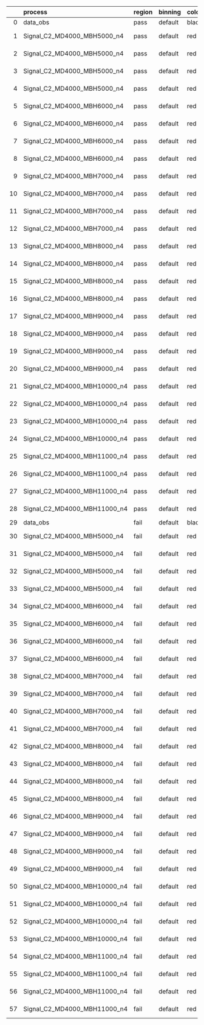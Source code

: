 |    | process                      | region   | binning   | color   | process_type   |   scale | variation   | source_filename                                                       | source_histname    | alias                        | title     |   combine_idx |     lnN |   shapes | syst_type   | direction   | variation_alias   |
|---:|:-----------------------------|:---------|:----------|:--------|:---------------|--------:|:------------|:----------------------------------------------------------------------|:-------------------|:-----------------------------|:----------|--------------:|--------:|---------:|:------------|:------------|:------------------|
|  0 | data_obs                     | pass     | default   | black   | DATA           |       1 | nominal     | ./histograms_for_2DAlphabet_v18//BH_Data.root                         | hpass              | Data                         | Data      |           nan | nan     |      nan | nan         | nan         | nan               |
|  1 | Signal_C2_MD4000_MBH5000_n4  | pass     | default   | red     | SIGNAL         |       1 | lumi        | ./histograms_for_2DAlphabet_v18//BH_Signal_C2_MD4000_MBH5000_n4.root  | hpass              | Signal_C2_MD4000_MBH5000_n4  | BH signal |           nan |   1.016 |      nan | lnN         | nan         | nan               |
|  2 | Signal_C2_MD4000_MBH5000_n4  | pass     | default   | red     | SIGNAL         |       1 | SVM         | ./histograms_for_2DAlphabet_v18//BH_Signal_C2_MD4000_MBH5000_n4.root  | hpass_SVMsyst_up   | Signal_C2_MD4000_MBH5000_n4  | BH signal |           nan | nan     |        1 | shapes      | Up          | SVMsyst           |
|  3 | Signal_C2_MD4000_MBH5000_n4  | pass     | default   | red     | SIGNAL         |       1 | SVM         | ./histograms_for_2DAlphabet_v18//BH_Signal_C2_MD4000_MBH5000_n4.root  | hpass_SVMsyst_down | Signal_C2_MD4000_MBH5000_n4  | BH signal |           nan | nan     |        1 | shapes      | Down        | SVMsyst           |
|  4 | Signal_C2_MD4000_MBH5000_n4  | pass     | default   | red     | SIGNAL         |       1 | nominal     | ./histograms_for_2DAlphabet_v18//BH_Signal_C2_MD4000_MBH5000_n4.root  | hpass              | Signal_C2_MD4000_MBH5000_n4  | BH signal |           nan | nan     |      nan | nan         | nan         | nan               |
|  5 | Signal_C2_MD4000_MBH6000_n4  | pass     | default   | red     | SIGNAL         |       1 | lumi        | ./histograms_for_2DAlphabet_v18//BH_Signal_C2_MD4000_MBH6000_n4.root  | hpass              | Signal_C2_MD4000_MBH6000_n4  | BH signal |           nan |   1.016 |      nan | lnN         | nan         | nan               |
|  6 | Signal_C2_MD4000_MBH6000_n4  | pass     | default   | red     | SIGNAL         |       1 | SVM         | ./histograms_for_2DAlphabet_v18//BH_Signal_C2_MD4000_MBH6000_n4.root  | hpass_SVMsyst_up   | Signal_C2_MD4000_MBH6000_n4  | BH signal |           nan | nan     |        1 | shapes      | Up          | SVMsyst           |
|  7 | Signal_C2_MD4000_MBH6000_n4  | pass     | default   | red     | SIGNAL         |       1 | SVM         | ./histograms_for_2DAlphabet_v18//BH_Signal_C2_MD4000_MBH6000_n4.root  | hpass_SVMsyst_down | Signal_C2_MD4000_MBH6000_n4  | BH signal |           nan | nan     |        1 | shapes      | Down        | SVMsyst           |
|  8 | Signal_C2_MD4000_MBH6000_n4  | pass     | default   | red     | SIGNAL         |       1 | nominal     | ./histograms_for_2DAlphabet_v18//BH_Signal_C2_MD4000_MBH6000_n4.root  | hpass              | Signal_C2_MD4000_MBH6000_n4  | BH signal |           nan | nan     |      nan | nan         | nan         | nan               |
|  9 | Signal_C2_MD4000_MBH7000_n4  | pass     | default   | red     | SIGNAL         |       1 | lumi        | ./histograms_for_2DAlphabet_v18//BH_Signal_C2_MD4000_MBH7000_n4.root  | hpass              | Signal_C2_MD4000_MBH7000_n4  | BH signal |           nan |   1.016 |      nan | lnN         | nan         | nan               |
| 10 | Signal_C2_MD4000_MBH7000_n4  | pass     | default   | red     | SIGNAL         |       1 | SVM         | ./histograms_for_2DAlphabet_v18//BH_Signal_C2_MD4000_MBH7000_n4.root  | hpass_SVMsyst_up   | Signal_C2_MD4000_MBH7000_n4  | BH signal |           nan | nan     |        1 | shapes      | Up          | SVMsyst           |
| 11 | Signal_C2_MD4000_MBH7000_n4  | pass     | default   | red     | SIGNAL         |       1 | SVM         | ./histograms_for_2DAlphabet_v18//BH_Signal_C2_MD4000_MBH7000_n4.root  | hpass_SVMsyst_down | Signal_C2_MD4000_MBH7000_n4  | BH signal |           nan | nan     |        1 | shapes      | Down        | SVMsyst           |
| 12 | Signal_C2_MD4000_MBH7000_n4  | pass     | default   | red     | SIGNAL         |       1 | nominal     | ./histograms_for_2DAlphabet_v18//BH_Signal_C2_MD4000_MBH7000_n4.root  | hpass              | Signal_C2_MD4000_MBH7000_n4  | BH signal |           nan | nan     |      nan | nan         | nan         | nan               |
| 13 | Signal_C2_MD4000_MBH8000_n4  | pass     | default   | red     | SIGNAL         |       1 | lumi        | ./histograms_for_2DAlphabet_v18//BH_Signal_C2_MD4000_MBH8000_n4.root  | hpass              | Signal_C2_MD4000_MBH8000_n4  | BH signal |           nan |   1.016 |      nan | lnN         | nan         | nan               |
| 14 | Signal_C2_MD4000_MBH8000_n4  | pass     | default   | red     | SIGNAL         |       1 | SVM         | ./histograms_for_2DAlphabet_v18//BH_Signal_C2_MD4000_MBH8000_n4.root  | hpass_SVMsyst_up   | Signal_C2_MD4000_MBH8000_n4  | BH signal |           nan | nan     |        1 | shapes      | Up          | SVMsyst           |
| 15 | Signal_C2_MD4000_MBH8000_n4  | pass     | default   | red     | SIGNAL         |       1 | SVM         | ./histograms_for_2DAlphabet_v18//BH_Signal_C2_MD4000_MBH8000_n4.root  | hpass_SVMsyst_down | Signal_C2_MD4000_MBH8000_n4  | BH signal |           nan | nan     |        1 | shapes      | Down        | SVMsyst           |
| 16 | Signal_C2_MD4000_MBH8000_n4  | pass     | default   | red     | SIGNAL         |       1 | nominal     | ./histograms_for_2DAlphabet_v18//BH_Signal_C2_MD4000_MBH8000_n4.root  | hpass              | Signal_C2_MD4000_MBH8000_n4  | BH signal |           nan | nan     |      nan | nan         | nan         | nan               |
| 17 | Signal_C2_MD4000_MBH9000_n4  | pass     | default   | red     | SIGNAL         |       1 | lumi        | ./histograms_for_2DAlphabet_v18//BH_Signal_C2_MD4000_MBH9000_n4.root  | hpass              | Signal_C2_MD4000_MBH9000_n4  | BH signal |           nan |   1.016 |      nan | lnN         | nan         | nan               |
| 18 | Signal_C2_MD4000_MBH9000_n4  | pass     | default   | red     | SIGNAL         |       1 | SVM         | ./histograms_for_2DAlphabet_v18//BH_Signal_C2_MD4000_MBH9000_n4.root  | hpass_SVMsyst_up   | Signal_C2_MD4000_MBH9000_n4  | BH signal |           nan | nan     |        1 | shapes      | Up          | SVMsyst           |
| 19 | Signal_C2_MD4000_MBH9000_n4  | pass     | default   | red     | SIGNAL         |       1 | SVM         | ./histograms_for_2DAlphabet_v18//BH_Signal_C2_MD4000_MBH9000_n4.root  | hpass_SVMsyst_down | Signal_C2_MD4000_MBH9000_n4  | BH signal |           nan | nan     |        1 | shapes      | Down        | SVMsyst           |
| 20 | Signal_C2_MD4000_MBH9000_n4  | pass     | default   | red     | SIGNAL         |       1 | nominal     | ./histograms_for_2DAlphabet_v18//BH_Signal_C2_MD4000_MBH9000_n4.root  | hpass              | Signal_C2_MD4000_MBH9000_n4  | BH signal |           nan | nan     |      nan | nan         | nan         | nan               |
| 21 | Signal_C2_MD4000_MBH10000_n4 | pass     | default   | red     | SIGNAL         |       1 | lumi        | ./histograms_for_2DAlphabet_v18//BH_Signal_C2_MD4000_MBH10000_n4.root | hpass              | Signal_C2_MD4000_MBH10000_n4 | BH signal |           nan |   1.016 |      nan | lnN         | nan         | nan               |
| 22 | Signal_C2_MD4000_MBH10000_n4 | pass     | default   | red     | SIGNAL         |       1 | SVM         | ./histograms_for_2DAlphabet_v18//BH_Signal_C2_MD4000_MBH10000_n4.root | hpass_SVMsyst_up   | Signal_C2_MD4000_MBH10000_n4 | BH signal |           nan | nan     |        1 | shapes      | Up          | SVMsyst           |
| 23 | Signal_C2_MD4000_MBH10000_n4 | pass     | default   | red     | SIGNAL         |       1 | SVM         | ./histograms_for_2DAlphabet_v18//BH_Signal_C2_MD4000_MBH10000_n4.root | hpass_SVMsyst_down | Signal_C2_MD4000_MBH10000_n4 | BH signal |           nan | nan     |        1 | shapes      | Down        | SVMsyst           |
| 24 | Signal_C2_MD4000_MBH10000_n4 | pass     | default   | red     | SIGNAL         |       1 | nominal     | ./histograms_for_2DAlphabet_v18//BH_Signal_C2_MD4000_MBH10000_n4.root | hpass              | Signal_C2_MD4000_MBH10000_n4 | BH signal |           nan | nan     |      nan | nan         | nan         | nan               |
| 25 | Signal_C2_MD4000_MBH11000_n4 | pass     | default   | red     | SIGNAL         |       1 | lumi        | ./histograms_for_2DAlphabet_v18//BH_Signal_C2_MD4000_MBH11000_n4.root | hpass              | Signal_C2_MD4000_MBH11000_n4 | BH signal |           nan |   1.016 |      nan | lnN         | nan         | nan               |
| 26 | Signal_C2_MD4000_MBH11000_n4 | pass     | default   | red     | SIGNAL         |       1 | SVM         | ./histograms_for_2DAlphabet_v18//BH_Signal_C2_MD4000_MBH11000_n4.root | hpass_SVMsyst_up   | Signal_C2_MD4000_MBH11000_n4 | BH signal |           nan | nan     |        1 | shapes      | Up          | SVMsyst           |
| 27 | Signal_C2_MD4000_MBH11000_n4 | pass     | default   | red     | SIGNAL         |       1 | SVM         | ./histograms_for_2DAlphabet_v18//BH_Signal_C2_MD4000_MBH11000_n4.root | hpass_SVMsyst_down | Signal_C2_MD4000_MBH11000_n4 | BH signal |           nan | nan     |        1 | shapes      | Down        | SVMsyst           |
| 28 | Signal_C2_MD4000_MBH11000_n4 | pass     | default   | red     | SIGNAL         |       1 | nominal     | ./histograms_for_2DAlphabet_v18//BH_Signal_C2_MD4000_MBH11000_n4.root | hpass              | Signal_C2_MD4000_MBH11000_n4 | BH signal |           nan | nan     |      nan | nan         | nan         | nan               |
| 29 | data_obs                     | fail     | default   | black   | DATA           |       1 | nominal     | ./histograms_for_2DAlphabet_v18//BH_Data.root                         | hfail              | Data                         | Data      |           nan | nan     |      nan | nan         | nan         | nan               |
| 30 | Signal_C2_MD4000_MBH5000_n4  | fail     | default   | red     | SIGNAL         |       1 | lumi        | ./histograms_for_2DAlphabet_v18//BH_Signal_C2_MD4000_MBH5000_n4.root  | hfail              | Signal_C2_MD4000_MBH5000_n4  | BH signal |           nan |   1.016 |      nan | lnN         | nan         | nan               |
| 31 | Signal_C2_MD4000_MBH5000_n4  | fail     | default   | red     | SIGNAL         |       1 | SVM         | ./histograms_for_2DAlphabet_v18//BH_Signal_C2_MD4000_MBH5000_n4.root  | hfail_SVMsyst_up   | Signal_C2_MD4000_MBH5000_n4  | BH signal |           nan | nan     |        1 | shapes      | Up          | SVMsyst           |
| 32 | Signal_C2_MD4000_MBH5000_n4  | fail     | default   | red     | SIGNAL         |       1 | SVM         | ./histograms_for_2DAlphabet_v18//BH_Signal_C2_MD4000_MBH5000_n4.root  | hfail_SVMsyst_down | Signal_C2_MD4000_MBH5000_n4  | BH signal |           nan | nan     |        1 | shapes      | Down        | SVMsyst           |
| 33 | Signal_C2_MD4000_MBH5000_n4  | fail     | default   | red     | SIGNAL         |       1 | nominal     | ./histograms_for_2DAlphabet_v18//BH_Signal_C2_MD4000_MBH5000_n4.root  | hfail              | Signal_C2_MD4000_MBH5000_n4  | BH signal |           nan | nan     |      nan | nan         | nan         | nan               |
| 34 | Signal_C2_MD4000_MBH6000_n4  | fail     | default   | red     | SIGNAL         |       1 | lumi        | ./histograms_for_2DAlphabet_v18//BH_Signal_C2_MD4000_MBH6000_n4.root  | hfail              | Signal_C2_MD4000_MBH6000_n4  | BH signal |           nan |   1.016 |      nan | lnN         | nan         | nan               |
| 35 | Signal_C2_MD4000_MBH6000_n4  | fail     | default   | red     | SIGNAL         |       1 | SVM         | ./histograms_for_2DAlphabet_v18//BH_Signal_C2_MD4000_MBH6000_n4.root  | hfail_SVMsyst_up   | Signal_C2_MD4000_MBH6000_n4  | BH signal |           nan | nan     |        1 | shapes      | Up          | SVMsyst           |
| 36 | Signal_C2_MD4000_MBH6000_n4  | fail     | default   | red     | SIGNAL         |       1 | SVM         | ./histograms_for_2DAlphabet_v18//BH_Signal_C2_MD4000_MBH6000_n4.root  | hfail_SVMsyst_down | Signal_C2_MD4000_MBH6000_n4  | BH signal |           nan | nan     |        1 | shapes      | Down        | SVMsyst           |
| 37 | Signal_C2_MD4000_MBH6000_n4  | fail     | default   | red     | SIGNAL         |       1 | nominal     | ./histograms_for_2DAlphabet_v18//BH_Signal_C2_MD4000_MBH6000_n4.root  | hfail              | Signal_C2_MD4000_MBH6000_n4  | BH signal |           nan | nan     |      nan | nan         | nan         | nan               |
| 38 | Signal_C2_MD4000_MBH7000_n4  | fail     | default   | red     | SIGNAL         |       1 | lumi        | ./histograms_for_2DAlphabet_v18//BH_Signal_C2_MD4000_MBH7000_n4.root  | hfail              | Signal_C2_MD4000_MBH7000_n4  | BH signal |           nan |   1.016 |      nan | lnN         | nan         | nan               |
| 39 | Signal_C2_MD4000_MBH7000_n4  | fail     | default   | red     | SIGNAL         |       1 | SVM         | ./histograms_for_2DAlphabet_v18//BH_Signal_C2_MD4000_MBH7000_n4.root  | hfail_SVMsyst_up   | Signal_C2_MD4000_MBH7000_n4  | BH signal |           nan | nan     |        1 | shapes      | Up          | SVMsyst           |
| 40 | Signal_C2_MD4000_MBH7000_n4  | fail     | default   | red     | SIGNAL         |       1 | SVM         | ./histograms_for_2DAlphabet_v18//BH_Signal_C2_MD4000_MBH7000_n4.root  | hfail_SVMsyst_down | Signal_C2_MD4000_MBH7000_n4  | BH signal |           nan | nan     |        1 | shapes      | Down        | SVMsyst           |
| 41 | Signal_C2_MD4000_MBH7000_n4  | fail     | default   | red     | SIGNAL         |       1 | nominal     | ./histograms_for_2DAlphabet_v18//BH_Signal_C2_MD4000_MBH7000_n4.root  | hfail              | Signal_C2_MD4000_MBH7000_n4  | BH signal |           nan | nan     |      nan | nan         | nan         | nan               |
| 42 | Signal_C2_MD4000_MBH8000_n4  | fail     | default   | red     | SIGNAL         |       1 | lumi        | ./histograms_for_2DAlphabet_v18//BH_Signal_C2_MD4000_MBH8000_n4.root  | hfail              | Signal_C2_MD4000_MBH8000_n4  | BH signal |           nan |   1.016 |      nan | lnN         | nan         | nan               |
| 43 | Signal_C2_MD4000_MBH8000_n4  | fail     | default   | red     | SIGNAL         |       1 | SVM         | ./histograms_for_2DAlphabet_v18//BH_Signal_C2_MD4000_MBH8000_n4.root  | hfail_SVMsyst_up   | Signal_C2_MD4000_MBH8000_n4  | BH signal |           nan | nan     |        1 | shapes      | Up          | SVMsyst           |
| 44 | Signal_C2_MD4000_MBH8000_n4  | fail     | default   | red     | SIGNAL         |       1 | SVM         | ./histograms_for_2DAlphabet_v18//BH_Signal_C2_MD4000_MBH8000_n4.root  | hfail_SVMsyst_down | Signal_C2_MD4000_MBH8000_n4  | BH signal |           nan | nan     |        1 | shapes      | Down        | SVMsyst           |
| 45 | Signal_C2_MD4000_MBH8000_n4  | fail     | default   | red     | SIGNAL         |       1 | nominal     | ./histograms_for_2DAlphabet_v18//BH_Signal_C2_MD4000_MBH8000_n4.root  | hfail              | Signal_C2_MD4000_MBH8000_n4  | BH signal |           nan | nan     |      nan | nan         | nan         | nan               |
| 46 | Signal_C2_MD4000_MBH9000_n4  | fail     | default   | red     | SIGNAL         |       1 | lumi        | ./histograms_for_2DAlphabet_v18//BH_Signal_C2_MD4000_MBH9000_n4.root  | hfail              | Signal_C2_MD4000_MBH9000_n4  | BH signal |           nan |   1.016 |      nan | lnN         | nan         | nan               |
| 47 | Signal_C2_MD4000_MBH9000_n4  | fail     | default   | red     | SIGNAL         |       1 | SVM         | ./histograms_for_2DAlphabet_v18//BH_Signal_C2_MD4000_MBH9000_n4.root  | hfail_SVMsyst_up   | Signal_C2_MD4000_MBH9000_n4  | BH signal |           nan | nan     |        1 | shapes      | Up          | SVMsyst           |
| 48 | Signal_C2_MD4000_MBH9000_n4  | fail     | default   | red     | SIGNAL         |       1 | SVM         | ./histograms_for_2DAlphabet_v18//BH_Signal_C2_MD4000_MBH9000_n4.root  | hfail_SVMsyst_down | Signal_C2_MD4000_MBH9000_n4  | BH signal |           nan | nan     |        1 | shapes      | Down        | SVMsyst           |
| 49 | Signal_C2_MD4000_MBH9000_n4  | fail     | default   | red     | SIGNAL         |       1 | nominal     | ./histograms_for_2DAlphabet_v18//BH_Signal_C2_MD4000_MBH9000_n4.root  | hfail              | Signal_C2_MD4000_MBH9000_n4  | BH signal |           nan | nan     |      nan | nan         | nan         | nan               |
| 50 | Signal_C2_MD4000_MBH10000_n4 | fail     | default   | red     | SIGNAL         |       1 | lumi        | ./histograms_for_2DAlphabet_v18//BH_Signal_C2_MD4000_MBH10000_n4.root | hfail              | Signal_C2_MD4000_MBH10000_n4 | BH signal |           nan |   1.016 |      nan | lnN         | nan         | nan               |
| 51 | Signal_C2_MD4000_MBH10000_n4 | fail     | default   | red     | SIGNAL         |       1 | SVM         | ./histograms_for_2DAlphabet_v18//BH_Signal_C2_MD4000_MBH10000_n4.root | hfail_SVMsyst_up   | Signal_C2_MD4000_MBH10000_n4 | BH signal |           nan | nan     |        1 | shapes      | Up          | SVMsyst           |
| 52 | Signal_C2_MD4000_MBH10000_n4 | fail     | default   | red     | SIGNAL         |       1 | SVM         | ./histograms_for_2DAlphabet_v18//BH_Signal_C2_MD4000_MBH10000_n4.root | hfail_SVMsyst_down | Signal_C2_MD4000_MBH10000_n4 | BH signal |           nan | nan     |        1 | shapes      | Down        | SVMsyst           |
| 53 | Signal_C2_MD4000_MBH10000_n4 | fail     | default   | red     | SIGNAL         |       1 | nominal     | ./histograms_for_2DAlphabet_v18//BH_Signal_C2_MD4000_MBH10000_n4.root | hfail              | Signal_C2_MD4000_MBH10000_n4 | BH signal |           nan | nan     |      nan | nan         | nan         | nan               |
| 54 | Signal_C2_MD4000_MBH11000_n4 | fail     | default   | red     | SIGNAL         |       1 | lumi        | ./histograms_for_2DAlphabet_v18//BH_Signal_C2_MD4000_MBH11000_n4.root | hfail              | Signal_C2_MD4000_MBH11000_n4 | BH signal |           nan |   1.016 |      nan | lnN         | nan         | nan               |
| 55 | Signal_C2_MD4000_MBH11000_n4 | fail     | default   | red     | SIGNAL         |       1 | SVM         | ./histograms_for_2DAlphabet_v18//BH_Signal_C2_MD4000_MBH11000_n4.root | hfail_SVMsyst_up   | Signal_C2_MD4000_MBH11000_n4 | BH signal |           nan | nan     |        1 | shapes      | Up          | SVMsyst           |
| 56 | Signal_C2_MD4000_MBH11000_n4 | fail     | default   | red     | SIGNAL         |       1 | SVM         | ./histograms_for_2DAlphabet_v18//BH_Signal_C2_MD4000_MBH11000_n4.root | hfail_SVMsyst_down | Signal_C2_MD4000_MBH11000_n4 | BH signal |           nan | nan     |        1 | shapes      | Down        | SVMsyst           |
| 57 | Signal_C2_MD4000_MBH11000_n4 | fail     | default   | red     | SIGNAL         |       1 | nominal     | ./histograms_for_2DAlphabet_v18//BH_Signal_C2_MD4000_MBH11000_n4.root | hfail              | Signal_C2_MD4000_MBH11000_n4 | BH signal |           nan | nan     |      nan | nan         | nan         | nan               |